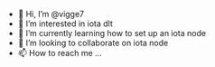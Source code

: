 - 👋 Hi, I’m @vigge7
- 👀 I’m interested in iota dlt
- 🌱 I’m currently learning how to set up an iota node
- 💞️ I’m looking to collaborate on iota node
- 📫 How to reach me ...

<!---
vigge7/vigge7 is a ✨ special ✨ repository because its `README.md` (this file) appears on your GitHub profile.
You can click the Preview link to take a look at your changes.
--->

